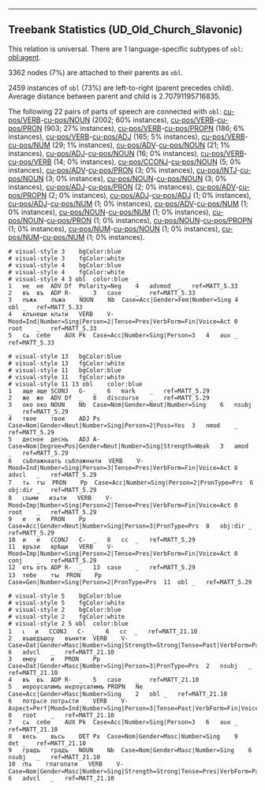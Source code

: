 

--------------------------------------------------------------------------------

## Treebank Statistics (UD_Old_Church_Slavonic)

This relation is universal.
There are 1 language-specific subtypes of `obl`: [obl:agent]().

3362 nodes (7%) are attached to their parents as `obl`.

2459 instances of `obl` (73%) are left-to-right (parent precedes child).
Average distance between parent and child is 2.70791195716835.

The following 22 pairs of parts of speech are connected with `obl`: [cu-pos/VERB]()-[cu-pos/NOUN]() (2002; 60% instances), [cu-pos/VERB]()-[cu-pos/PRON]() (903; 27% instances), [cu-pos/VERB]()-[cu-pos/PROPN]() (186; 6% instances), [cu-pos/VERB]()-[cu-pos/ADJ]() (165; 5% instances), [cu-pos/VERB]()-[cu-pos/NUM]() (29; 1% instances), [cu-pos/ADV]()-[cu-pos/NOUN]() (21; 1% instances), [cu-pos/ADJ]()-[cu-pos/NOUN]() (16; 0% instances), [cu-pos/VERB]()-[cu-pos/VERB]() (14; 0% instances), [cu-pos/CCONJ]()-[cu-pos/NOUN]() (5; 0% instances), [cu-pos/ADV]()-[cu-pos/PRON]() (3; 0% instances), [cu-pos/INTJ]()-[cu-pos/NOUN]() (3; 0% instances), [cu-pos/NOUN]()-[cu-pos/NOUN]() (3; 0% instances), [cu-pos/ADJ]()-[cu-pos/PRON]() (2; 0% instances), [cu-pos/ADV]()-[cu-pos/PROPN]() (2; 0% instances), [cu-pos/ADJ]()-[cu-pos/ADJ]() (1; 0% instances), [cu-pos/ADJ]()-[cu-pos/NUM]() (1; 0% instances), [cu-pos/ADV]()-[cu-pos/NUM]() (1; 0% instances), [cu-pos/NOUN]()-[cu-pos/NUM]() (1; 0% instances), [cu-pos/NOUN]()-[cu-pos/PRON]() (1; 0% instances), [cu-pos/NOUN]()-[cu-pos/PROPN]() (1; 0% instances), [cu-pos/NUM]()-[cu-pos/NOUN]() (1; 0% instances), [cu-pos/NUM]()-[cu-pos/NUM]() (1; 0% instances).


~~~ conllu
# visual-style 3	bgColor:blue
# visual-style 3	fgColor:white
# visual-style 4	bgColor:blue
# visual-style 4	fgColor:white
# visual-style 4 3 obl	color:blue
1	не	не	ADV	Df	Polarity=Neg	4	advmod	_	ref=MATT_5.33
2	въ	въ	ADP	R-	_	3	case	_	ref=MATT_5.33
3	лъжѫ	лъжа	NOUN	Nb	Case=Acc|Gender=Fem|Number=Sing	4	obl	_	ref=MATT_5.33
4	клънеши	клѧти	VERB	V-	Mood=Ind|Number=Sing|Person=2|Tense=Pres|VerbForm=Fin|Voice=Act	0	root	_	ref=MATT_5.33
5	сѧ	себе	AUX	Pk	Case=Acc|Number=Sing|Person=3	4	aux	_	ref=MATT_5.33

~~~


~~~ conllu
# visual-style 13	bgColor:blue
# visual-style 13	fgColor:white
# visual-style 11	bgColor:blue
# visual-style 11	fgColor:white
# visual-style 11 13 obl	color:blue
1	аще	аще	SCONJ	G-	_	6	mark	_	ref=MATT_5.29
2	же	же	ADV	Df	_	8	discourse	_	ref=MATT_5.29
3	око	око	NOUN	Nb	Case=Nom|Gender=Neut|Number=Sing	6	nsubj	_	ref=MATT_5.29
4	твое	твои	ADJ	Ps	Case=Nom|Gender=Neut|Number=Sing|Person=2|Poss=Yes	3	nmod	_	ref=MATT_5.29
5	десное	деснъ	ADJ	A-	Case=Nom|Degree=Pos|Gender=Neut|Number=Sing|Strength=Weak	3	amod	_	ref=MATT_5.29
6	съблажнаатъ	съблажнꙗти	VERB	V-	Mood=Ind|Number=Sing|Person=3|Tense=Pres|VerbForm=Fin|Voice=Act	8	advcl	_	ref=MATT_5.29
7	тѧ	тꙑ	PRON	Pp	Case=Acc|Number=Sing|Person=2|PronType=Prs	6	obj:dir	_	ref=MATT_5.29
8	ꙇзьми	изѧти	VERB	V-	Mood=Imp|Number=Sing|Person=2|Tense=Pres|VerbForm=Fin|Voice=Act	0	root	_	ref=MATT_5.29
9	е	и	PRON	Pp	Case=Acc|Gender=Neut|Number=Sing|Person=3|PronType=Prs	8	obj:dir	_	ref=MATT_5.29
10	и	и	CCONJ	C-	_	8	cc	_	ref=MATT_5.29
11	връзи	врѣщи	VERB	V-	Mood=Imp|Number=Sing|Person=2|Tense=Pres|VerbForm=Fin|Voice=Act	8	conj	_	ref=MATT_5.29
12	отъ	отъ	ADP	R-	_	13	case	_	ref=MATT_5.29
13	тебе	тꙑ	PRON	Pp	Case=Gen|Number=Sing|Person=2|PronType=Prs	11	obl	_	ref=MATT_5.29

~~~


~~~ conllu
# visual-style 5	bgColor:blue
# visual-style 5	fgColor:white
# visual-style 2	bgColor:blue
# visual-style 2	fgColor:white
# visual-style 2 5 obl	color:blue
1	ꙇ	и	CCONJ	C-	_	6	cc	_	ref=MATT_21.10
2	въшедъшоу	вънити	VERB	V-	Case=Dat|Gender=Masc|Number=Sing|Strength=Strong|Tense=Past|VerbForm=Part|Voice=Act	6	advcl	_	ref=MATT_21.10
3	емоу	и	PRON	Pp	Case=Dat|Gender=Masc|Number=Sing|Person=3|PronType=Prs	2	nsubj	_	ref=MATT_21.10
4	въ	въ	ADP	R-	_	5	case	_	ref=MATT_21.10
5	иероусалимъ	иѥроусалимъ	PROPN	Ne	Case=Acc|Gender=Masc|Number=Sing	2	obl	_	ref=MATT_21.10
6	потрѧсе	потрѧсти	VERB	V-	Aspect=Perf|Mood=Ind|Number=Sing|Person=3|Tense=Past|VerbForm=Fin|Voice=Act	0	root	_	ref=MATT_21.10
7	сѧ	себе	AUX	Pk	Case=Acc|Number=Sing|Person=3	6	aux	_	ref=MATT_21.10
8	весь	вьсь	DET	Px	Case=Nom|Gender=Masc|Number=Sing	9	det	_	ref=MATT_21.10
9	градъ	градъ	NOUN	Nb	Case=Nom|Gender=Masc|Number=Sing	6	nsubj	_	ref=MATT_21.10
10	г҃лѧ	глаголати	VERB	V-	Case=Nom|Gender=Masc|Number=Sing|Strength=Strong|Tense=Pres|VerbForm=Part|Voice=Act	6	advcl	_	ref=MATT_21.10

~~~


